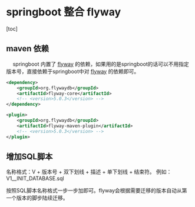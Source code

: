 # springboot 整合 flyway
[toc]
## maven 依赖
&emsp; springboot 内置了 [flyway](https://flywaydb.org) 的依赖，如果用的是springboot的话可以不用指定版本号，直接依赖于springboot中对 [flyway](https://flywaydb.org) 的依赖即可。
```xml
<dependency>
    <groupId>org.flywaydb</groupId>
    <artifactId>flyway-core</artifactId>
    <!-- <version>5.0.3</version> -->
</dependency>
```

```xml
<plugin>
    <groupId>org.flywaydb</groupId>
    <artifactId>flyway-maven-plugin</artifactId>
    <!-- <version>5.0.3</version> -->
</plugin>
```

## 增加SQL脚本
名称格式：V + 版本号 + 双下划线 + 描述 + 单下划线 + 结束符。
例如：V1__INIT_DATABASE.sql

按照SQL脚本名称格式一步一步加即可。flyway会根据需要迁移的版本自动从第一个版本的脚步陆续迁移。